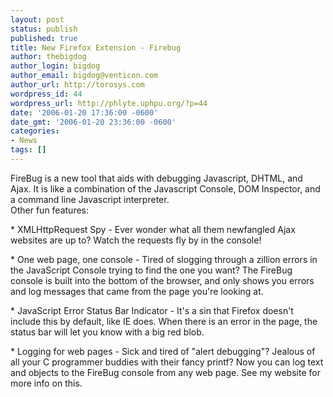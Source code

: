 ```yaml
---
layout: post
status: publish
published: true
title: New Firefox Extension - Firebug
author: thebigdog
author_login: bigdog
author_email: bigdog@venticon.com
author_url: http://torosys.com
wordpress_id: 44
wordpress_url: http://phlyte.uphpu.org/?p=44
date: '2006-01-20 17:36:00 -0600'
date_gmt: '2006-01-20 23:36:00 -0600'
categories:
- News
tags: []
---
```

<p>FireBug is a new tool that aids with debugging Javascript, DHTML, and Ajax. It is like a combination of the Javascript Console, DOM Inspector, and a command line Javascript interpreter.<br />
Other fun features:</p>
<p>* XMLHttpRequest Spy - Ever wonder what all them newfangled Ajax websites are up to? Watch the requests fly by in the console!</p>
<p>* One web page, one console - Tired of slogging through a zillion errors in the JavaScript Console trying to find the one you want? The FireBug console is built into the bottom of the browser, and only shows you errors and log messages that came from the page you're looking at.</p>
<p>* JavaScript Error Status Bar Indicator - It's a sin that Firefox doesn't include this by default, like IE does. When there is an error in the page, the status bar will let you know with a big red blob.</p>
<p>* Logging for web pages - Sick and tired of "alert debugging"? Jealous of all your C programmer buddies with their fancy printf? Now you can log text and objects to the FireBug console from any web page. See my website for more info on this.</p>
